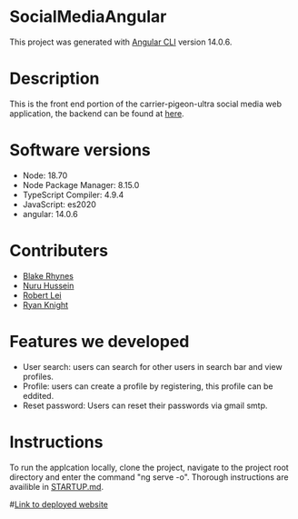 # SocialMediaAngular

This project was generated with [Angular CLI](https://github.com/angular/angular-cli) version 14.0.6.

# Description

This is the front end portion of the carrier-pigeon-ultra social media web application, the backend can be found at <a href='https://github.com/carrier-pigeon-ultra/P3-back-end'>here</a>.

# Software versions
<ul>
  <li>Node: 18.70</li>
  <li>Node Package Manager: 8.15.0</li>
  <li>TypeScript Compiler: 4.9.4</li>
  <li>JavaScript: es2020</li>
  <li>angular: 14.0.6</li>
</ul>

# Contributers
<ul>
  <li> <a href='https://github.com/blaker859'>Blake Rhynes</a>
  <li> <a href='https://github.com/Kankoo1'>Nuru Hussein</a>
  <li> <a href='https://github.com/SleepingGlaceon'>Robert Lei</a>
  <li> <a href='https://github.com/RyanReedKnight'>Ryan Knight</a>
</ul>

# Features we developed
<ul>
  <li>User search: users can search for other users in search bar and view profiles.</li>
  <li>Profile: users can create a profile by registering, this profile can be eddited.</li>
  <li>Reset password: Users can reset their passwords via gmail smtp.</li>
 </ul>

# Instructions
To run the applcation locally, clone the project, navigate to the project root directory and enter the command "ng serve -o". 
Thorough instructions are availible in <a href='https://github.com/carrier-pigeon-ultra/P3-front-end/blob/main/STARTUP.md'>STARTUP.md<a>.

#<a href='http://codepipeline-us-west-2-791209503483.s3-website-us-west-2.amazonaws.com'>Link to deployed website</a>

